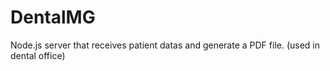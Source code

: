 # DentalMG
Node.js server that receives patient datas and generate a PDF file. (used in dental office)
